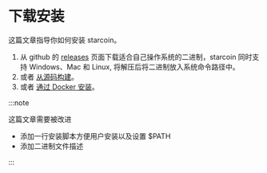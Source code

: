 # 下载安装

这篇文章指导你如何安装 starcoin。

1. 从 github 的 [releases](https://github.com/starcoinorg/starcoin/releases) 页面下载适合自己操作系统的二进制，starcoin 同时支持 Windows、Mac 和 Linux, 将解压后将二进制放入系统命令路径中。
2. 或者 [从源码构建](./build)。
3. 或者 [通过 Docker 安装](./install-by-docker)。


:::note

这篇文章需要被改进

* 添加一行安装脚本方便用户安装以及设置 $PATH
* 添加二进制文件描述

:::
